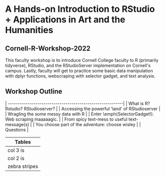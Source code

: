 # A Hands-on Introduction to RStudio + Applications in Art and the Humanities
## Cornell-R-Workshop-2022

This faculty workshop is to introduce Cornell College faculty to R (primarily tidyverse), RStudio, and the RStudioServer implementation on Cornell's campus. Lastly, faculty will get to practice some basic data manipulation with dplyr functions, webscraping with selector gadget, and text analysis. 

## Workshop Outline
| ----------------------------------------------------------|
| What is R? Rstudio? RStudioserver? 					|
| Accessing the powerful 'land' of RStudioserver			|
| Wragling the some messy data with R					|
| Enter \emph{SelectorGadget!}. Web scraping maaaaagic.	|
| From spicy text-mess to useful text-message(s)			|
| You choose part of the adventure: choose wisley			|
| Questions									|

| Tables        | 
| ------------- |
| col 3 is      | 
| col 2 is      | 
| zebra stripes | 